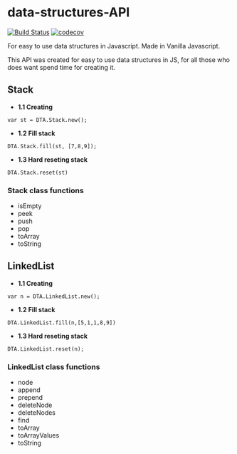# data-structures-API

[![Build Status](https://travis-ci.org/seIncorp/data-structures-API.svg?branch=master)](https://travis-ci.org/seIncorp/data-structures-API)
[![codecov](https://codecov.io/gh/seIncorp/data-structures-API/branch/master/graph/badge.svg)](https://codecov.io/gh/seIncorp/data-structures-API)

For easy to use data structures in Javascript. Made in Vanilla Javascript.


This API was created for easy to use data structures in JS, for all those who does want spend time for creating it.


## Stack

* **1.1 Creating**
```
var st = DTA.Stack.new();
```
* **1.2 Fill stack**
```
DTA.Stack.fill(st, [7,8,9]);
```
* **1.3 Hard reseting stack**
```
DTA.Stack.reset(st)
```

### Stack class functions
* isEmpty
* peek
* push
* pop
* toArray
* toString

## LinkedList
* **1.1 Creating**
```
var n = DTA.LinkedList.new();
```
* **1.2 Fill stack**
```
DTA.LinkedList.fill(n,[5,1,1,8,9])
```
* **1.3 Hard reseting stack**
```
DTA.LinkedList.reset(n);
```

### LinkedList class functions
* node
* append
* prepend
* deleteNode
* deleteNodes
* find
* toArray
* toArrayValues
* toString